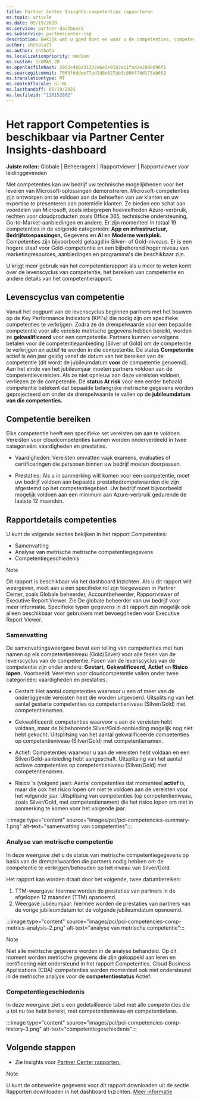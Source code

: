 ```yaml
---
title: Partner Center Insights-competenties rapporteren
ms.topic: article
ms.date: 05/19/2020
ms.service: partner-dashboard
ms.subservice: partnercenter-csp
description: Bekijk wat u goed doet en waar u de competenties, competentieniveaus en aanbiedingen van Microsoft kunt verbeteren om u te helpen bij het leveren van Microsoft-oplossingen.
author: shthota77
ms.author: shthota
ms.localizationpriority: medium
ms.custom: SEOMAY.20
ms.openlocfilehash: 2053c4b0a31232a6e2e9182a11fad2e2048d96f1
ms.sourcegitcommit: 7063fdddee77ad2d8e627ab3c806f76d173ab652
ms.translationtype: MT
ms.contentlocale: nl-NL
ms.lasthandoff: 05/19/2021
ms.locfileid: "110152882"
---
```

# <a name="competencies-report-available-from-the-partner-center-insights-dashboard"></a>Het rapport Competenties is beschikbaar via Partner Center Insights-dashboard

**Juiste rollen:** Globale | Beheeragent | Rapportviewer | Rapportviewer voor leidinggevenden

Met competenties kan uw bedrijf uw technische mogelijkheden voor het leveren van Microsoft-oplossingen demonstreren. Microsoft-competenties zijn ontworpen om te voldoen aan de behoeften van uw klanten en uw expertise te presenteren aan potentiële klanten. Ze bieden een schat aan voordelen van Microsoft, zoals inbegrepen hoeveelheden Azure-verbruik, rechten voor cloudproducten zoals Office 365, technische ondersteuning, Go-to-Market-aanbiedingen en andere. Er zijn momenteel in totaal 19 competenties in de volgende categorieën: **App en infrastructuur,** **Bedrijfstoepassingen,** Gegevens en **AI** en **Moderne werkplek.** Competenties zijn bijvoorbeeld gelaagd in Silver- of Gold-niveaus. Er is een hogere staaf voor Gold-competentie en een bijbehorend hoger niveau van marketingresources, aanbiedingen en programma's die beschikbaar zijn.  

U krijgt meer gebruik van het competentierapport als u meer te weten komt over de levenscyclus van competentie, het bereiken van competentie en andere details van het competentierapport.

## <a name="competency-life-cycle"></a>Levenscyclus van competentie

Vanuit het oogpunt van de levenscyclus beginnen partners met het bouwen op de Key Performance Indicators (KPI's) die nodig zijn om specifieke competenties te verkrijgen. Zodra ze de drempelwaarde voor een bepaalde competentie voor alle vereiste metrische gegevens hebben bereikt, worden ze **gekwalificeerd** voor een competentie. Partners kunnen vervolgens betalen voor de competentieaanbieding (Silver of Gold) om de competentie te verkrijgen en actief **te** worden in die competentie. De status **Competentie** actief is één jaar geldig vanaf de datum van het bereiken van de competentie (dit wordt de jubileumdatum **voor** de competentie genoemd). Aan het einde van het jubileumjaar moeten partners voldoen aan de competentievereisten. Als ze niet opnieuw aan deze vereisten voldoen, verliezen ze de competentie. De **status At risk** voor een eerder behaald competentie betekent dat bepaalde belangrijke metrische gegevens worden geprojecteerd om onder de drempelwaarde te vallen op de **jubileumdatum van die competenties.**

## <a name="competency-attainment"></a>Competentie bereiken

Elke competentie heeft een specifieke set vereisten om aan te voldoen. Vereisten voor cloudcompetenties kunnen worden onderverdeeld in twee categorieën: vaardigheden en prestaties.

- Vaardigheden: Vereisten omvatten vaak examens, evaluaties of certificeringen die personen binnen uw bedrijf moeten doorpassen.

- Prestaties: Als u in aanmerking wilt komen voor een competentie, moet uw bedrijf voldoen aan bepaalde prestatiedrempelwaarden die zijn afgestemd op het competentiegebied. Uw bedrijf moet bijvoorbeeld mogelijk voldoen aan een minimum aan Azure-verbruik gedurende de laatste 12 maanden.

## <a name="competencies-report-details"></a>Rapportdetails competenties

U kunt de volgende secties bekijken in het rapport Competenties:

- Samenvatting
- Analyse van metrische metrische competentiegegevens
- Competentiegeschiedenis

 > [!NOTE]
 > Dit rapport is beschikbaar via het dashboard Inzichten. Als u dit rapport wilt weergeven, moet aan u een specifieke rol zijn toegewezen in Partner Center, zoals Globale beheerder, Accountbeheerder, Rapportviewer of Executive Report Viewer. Zie De globale beheerder van uw bedrijf voor meer informatie. Specifieke typen gegevens in dit rapport zijn mogelijk ook alleen beschikbaar voor gebruikers met bevoegdheden voor Executive Report Viewer.

### <a name="summary"></a>Samenvatting

De samenvattingsweergave bevat een telling van competenties met hun namen op elk competentieniveau (Gold/Silver) voor alle fasen van de levenscyclus van de competentie. Fasen van de levenscyclus van de competentie zijn onder andere: **Gestart,** **Gekwalificeerd,** **Actief** en **Risico lopen.** Voorbeeld: Vereisten voor cloudcompetentie vallen onder twee categorieën: vaardigheden en prestaties.

- Gestart: Het aantal competenties waarvoor u een of meer van de onderliggende vereisten hebt die worden uitgevoerd.
Uitsplitsing van het aantal gestarte competenties op competentieniveau (Silver/Gold) met competentienamen.

- Gekwalificeerd: competenties waarvoor u aan de vereisten hebt voldaan, maar de bijbehorende Silver/Gold-aanbieding mogelijk nog niet hebt gekocht. Uitsplitsing van het aantal gekwalificeerde competenties op competentieniveau (Silver/Gold) met competentienamen.

- Actief: Competenties waarvoor u aan de vereisten hebt voldaan en een Silver/Gold-aanbieding hebt aangeschaft. Uitsplitsing van het aantal actieve competenties op competentieniveau (Silver/Gold) met competentienamen.

- Risico 's (volgend jaar): Aantal competenties  dat momenteel **actief** is, maar die ook het risico lopen om niet te voldoen aan de vereisten voor het volgende jaar.
Uitsplitsing van competenties (op competentieniveau, zoals Silver/Gold, met competentienamen) die het risico lopen om niet in aanmerking te komen voor het volgende jaar.

:::image type="content" source="images/pci/pci-competencies-summary-1.png" alt-text="samenvatting van competenties":::

### <a name="competency-metric-analysis"></a>Analyse van metrische competentie

In deze weergave ziet u de status van metrische competentiegegevens op basis van de drempelwaarden die partners nodig hebben om de competentie te verkrijgen/behouden op het niveau van Silver/Gold. 

Het rapport kan worden draait door het volgende, twee datumbereiken:

1. TTM-weergave: hiermee worden de prestaties van partners in de afgelopen 12 maanden (TTM) opsnoemd.
2. Weergave jubileumjaar: hiermee worden de prestaties van partners van de vorige jubileumdatum tot de volgende jubileumdatum opsnoemd.

:::image type="content" source="images/pci/pci-competencies-comp-metrics-analysis-2.png" alt-text="analyse van metrische competentie":::

> [!NOTE]
 > Niet alle metrische gegevens worden in de analyse behandeld. Op dit moment worden metrische gegevens die zijn gekoppeld aan leren en certificering niet ondersteund in het rapport Competenties. Cloud Business Applications (CBA)-competenties worden momenteel ook niet ondersteund in de metrische analyse voor de **competentiestatus** Actief.

### <a name="competency-history"></a>Competentiegeschiedenis

In deze weergave ziet u een gedetailleerde tabel met alle competenties die u tot nu toe hebt bereikt, met competentieniveau en competentiefase.

:::image type="content" source="images/pci/pci-competencies-comp-history-3.png" alt-text="competentiegeschiedenis":::

## <a name="next-steps"></a>Volgende stappen

- Zie Insights voor [Partner Center rapporten.](partner-center-insights.md)

>[!NOTE] 
> U kunt de onbewerkte gegevens voor dit rapport downloaden uit de sectie Rapporten downloaden in het dashboard Inzichten. [Meer informatie](pci-download-reports.md) 
